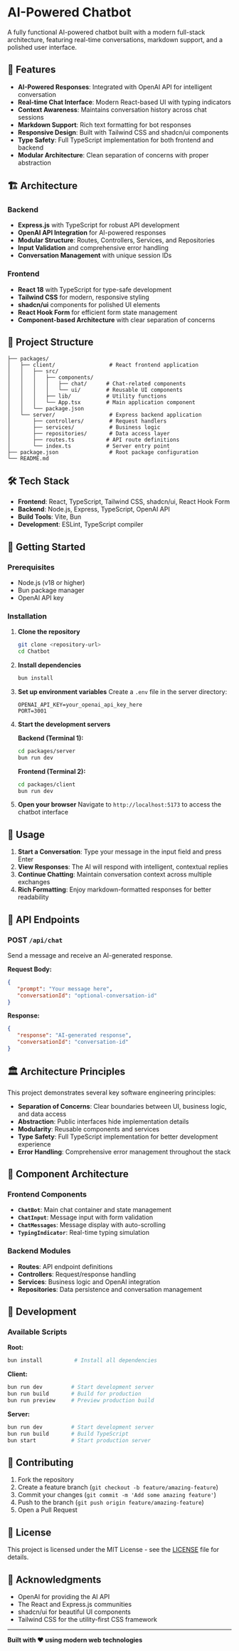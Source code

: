 # AI-Powered Chatbot

A fully functional AI-powered chatbot built with a modern full-stack architecture, featuring real-time conversations, markdown support, and a polished user interface.

## 🚀 Features

- **AI-Powered Responses**: Integrated with OpenAI API for intelligent conversation
- **Real-time Chat Interface**: Modern React-based UI with typing indicators
- **Context Awareness**: Maintains conversation history across chat sessions
- **Markdown Support**: Rich text formatting for bot responses
- **Responsive Design**: Built with Tailwind CSS and shadcn/ui components
- **Type Safety**: Full TypeScript implementation for both frontend and backend
- **Modular Architecture**: Clean separation of concerns with proper abstraction

## 🏗️ Architecture

### Backend

- **Express.js** with TypeScript for robust API development
- **OpenAI API Integration** for AI-powered responses
- **Modular Structure**: Routes, Controllers, Services, and Repositories
- **Input Validation** and comprehensive error handling
- **Conversation Management** with unique session IDs

### Frontend

- **React 18** with TypeScript for type-safe development
- **Tailwind CSS** for modern, responsive styling
- **shadcn/ui** components for polished UI elements
- **React Hook Form** for efficient form state management
- **Component-based Architecture** with clear separation of concerns

## 📁 Project Structure

```
├── packages/
│   ├── client/                 # React frontend application
│   │   ├── src/
│   │   │   ├── components/
│   │   │   │   ├── chat/      # Chat-related components
│   │   │   │   └── ui/        # Reusable UI components
│   │   │   ├── lib/           # Utility functions
│   │   │   └── App.tsx        # Main application component
│   │   └── package.json
│   └── server/                 # Express backend application
│       ├── controllers/        # Request handlers
│       ├── services/           # Business logic
│       ├── repositories/       # Data access layer
│       ├── routes.ts          # API route definitions
│       └── index.ts           # Server entry point
├── package.json                # Root package configuration
└── README.md
```

## 🛠️ Tech Stack

- **Frontend**: React, TypeScript, Tailwind CSS, shadcn/ui, React Hook Form
- **Backend**: Node.js, Express, TypeScript, OpenAI API
- **Build Tools**: Vite, Bun
- **Development**: ESLint, TypeScript compiler

## 🚀 Getting Started

### Prerequisites

- Node.js (v18 or higher)
- Bun package manager
- OpenAI API key

### Installation

1. **Clone the repository**

   ```bash
   git clone <repository-url>
   cd Chatbot
   ```

2. **Install dependencies**

   ```bash
   bun install
   ```

3. **Set up environment variables**
   Create a `.env` file in the server directory:

   ```env
   OPENAI_API_KEY=your_openai_api_key_here
   PORT=3001
   ```

4. **Start the development servers**

   **Backend (Terminal 1):**

   ```bash
   cd packages/server
   bun run dev
   ```

   **Frontend (Terminal 2):**

   ```bash
   cd packages/client
   bun run dev
   ```

5. **Open your browser**
   Navigate to `http://localhost:5173` to access the chatbot interface

## 📱 Usage

1. **Start a Conversation**: Type your message in the input field and press Enter
2. **View Responses**: The AI will respond with intelligent, contextual replies
3. **Continue Chatting**: Maintain conversation context across multiple exchanges
4. **Rich Formatting**: Enjoy markdown-formatted responses for better readability

## 🔧 API Endpoints

### POST `/api/chat`

Send a message and receive an AI-generated response.

**Request Body:**

```json
{
   "prompt": "Your message here",
   "conversationId": "optional-conversation-id"
}
```

**Response:**

```json
{
   "response": "AI-generated response",
   "conversationId": "conversation-id"
}
```

## 🏛️ Architecture Principles

This project demonstrates several key software engineering principles:

- **Separation of Concerns**: Clear boundaries between UI, business logic, and data access
- **Abstraction**: Public interfaces hide implementation details
- **Modularity**: Reusable components and services
- **Type Safety**: Full TypeScript implementation for better development experience
- **Error Handling**: Comprehensive error management throughout the stack

## 🎨 Component Architecture

### Frontend Components

- **`ChatBot`**: Main chat container and state management
- **`ChatInput`**: Message input with form validation
- **`ChatMessages`**: Message display with auto-scrolling
- **`TypingIndicator`**: Real-time typing simulation

### Backend Modules

- **Routes**: API endpoint definitions
- **Controllers**: Request/response handling
- **Services**: Business logic and OpenAI integration
- **Repositories**: Data persistence and conversation management

## 🚀 Development

### Available Scripts

**Root:**

```bash
bun install          # Install all dependencies
```

**Client:**

```bash
bun run dev         # Start development server
bun run build       # Build for production
bun run preview     # Preview production build
```

**Server:**

```bash
bun run dev         # Start development server
bun run build       # Build TypeScript
bun start           # Start production server
```

## 🤝 Contributing

1. Fork the repository
2. Create a feature branch (`git checkout -b feature/amazing-feature`)
3. Commit your changes (`git commit -m 'Add some amazing feature'`)
4. Push to the branch (`git push origin feature/amazing-feature`)
5. Open a Pull Request

## 📄 License

This project is licensed under the MIT License - see the [LICENSE](LICENSE) file for details.

## 🙏 Acknowledgments

- OpenAI for providing the AI API
- The React and Express.js communities
- shadcn/ui for beautiful UI components
- Tailwind CSS for the utility-first CSS framework

---

**Built with ❤️ using modern web technologies**
